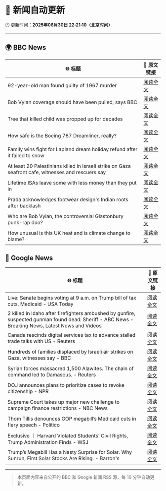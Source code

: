 # 🧠 新闻自动更新

🕒 更新时间：**2025年06月30日 22:21:10（北京时间）**

---

## 🌍 BBC News

| 🌐 标题 | 🔗 原文链接 |
|--------|-------------|
| 92-year-old man found guilty of 1967 murder | [阅读全文](https://www.bbc.com/news/articles/cgk3jyl5prvo) |
| Bob Vylan coverage should have been pulled, says BBC | [阅读全文](https://www.bbc.com/news/articles/c75rr6g96z4o) |
| Tree that killed child was propped up for decades | [阅读全文](https://www.bbc.com/news/articles/cj4eexvw59xo) |
| How safe is the Boeing 787 Dreamliner, really? | [阅读全文](https://www.bbc.com/news/articles/cwyq7vgq2e5o) |
| Family wins fight for Lapland dream holiday refund after it failed to snow | [阅读全文](https://www.bbc.com/news/articles/c994pmv77gro) |
| At least 20 Palestinians killed in Israeli strike on Gaza seafront cafe, witnesses and rescuers say | [阅读全文](https://www.bbc.com/news/articles/c62884y1pl5o) |
| Lifetime ISAs leave some with less money than they put in | [阅读全文](https://www.bbc.com/news/articles/c93kgye03j9o) |
| Prada acknowledges footwear design's Indian roots after backlash | [阅读全文](https://www.bbc.com/news/articles/cj4e24n20wwo) |
| Who are Bob Vylan, the controversial Glastonbury punk-rap duo? | [阅读全文](https://www.bbc.com/news/articles/cev00ygvxjgo) |
| How unusual is this UK heat and is climate change to blame? | [阅读全文](https://www.bbc.com/news/articles/c2k1103vljqo) |

## 📰 Google News

| 🌐 标题 | 🔗 原文链接 |
|--------|-------------|
| Live: Senate begins voting at 9 a.m. on Trump bill of tax cuts, Medicaid - USA Today | [阅读全文](https://news.google.com/rss/articles/CBMitgFBVV95cUxOamVmdDdteTF1eVRtTmRlbEM0VjNETFRCVnNPdThQMGxsLUFpbmtMUm1fYlhlc0hiY0VzYVltOGRfVHV4N1piN3JobkZCZHdYOWhaamt6Sk1jQVdRaGZwR3dXeUVCc0NlbWtYY3FFc3lOMkVIYjFhS0J1MEY0RUp3LVVPUGpINTdjVUQ3R0FQRUpzZVg3MWkzcUIxRmkxMFVtTVBpWlJMb3NzR2ZMN19KcEtFbGRFUQ?oc=5) |
| 2 killed in Idaho after firefighters ambushed by gunfire, suspected gunman found dead: Sheriff - ABC News - Breaking News, Latest News and Videos | [阅读全文](https://news.google.com/rss/articles/CBMirAFBVV95cUxOMmxNaEU4Y01WMC1VR3dzVDlaVmdJQy1TUTFJM2FzeVlZbjdIQXN4U0tZYUxhTGJzdXJDXzNVSWlyT193SkRCeVJSVlpVV2lhQTlobEF3encxenlzOFFJblZSc1RRaGlNSmYwX0g2SjVPUkRiTEhLMVNnc1haWXRBMXNkeExsM2RIVXlMNXdLQzBLRWNoSGZGdnhvNnZrRndwZ01JeDdFdjllX2oy0gGyAUFVX3lxTE5iYVBQOFRRaGh1Ynd0UDNteF8tYzZ0bHB5Y213RFhNLVlFeUNVb05PVFRiazNyY3ppV2hzSl9iYnBXRjdRX2FQVmN0RVZfdEVVWWV5UV9EOEVQLXFYVTdRb1h3ZW5NWG1nRURsWlVIQzhLb0ZuSzFCQThaNFIyMFgwTzZKeERkcjVPa296bzVoQzQ3cExMWVdha25rMzc3VzFGMXU4LVRwZlR5ZmlKNWd5T2c?oc=5) |
| Canada rescinds digital services tax to advance stalled trade talks with US - Reuters | [阅读全文](https://news.google.com/rss/articles/CBMiuwFBVV95cUxPeEpac0pXcTlxR3Yyem5lWTludkhFbTBYcFk2RHAyNURZb2J1T09mc09NVDFVOFRWb2oxZURRc3BZQ0hlUW5CRE9kRGcwdEk0czZHaWxPZkdWdTRKTGxMUHpjVTJOYXJiSnZUdVpjc0J3OWtRclhocjAwVUlLU1NoQ0pJTks5cnEtenBkd0hxT19OQ011RnZ4QWstSHR4dV9TLXJiMzIxSS1fRjdWajc5TXNKZ1pkTVE1TjBN?oc=5) |
| Hundreds of families displaced by Israeli air strikes on Gaza, witnesses say - BBC | [阅读全文](https://news.google.com/rss/articles/CBMiWkFVX3lxTFA3bHFrYXpycXF5Y0MyUGZOWDlNa1k5eHl5cDEydW9KN0dZZ1dkYktSVHFWTjZLdTBnMTVaclZ4c3ZQVnNnTkMwRDZZOXBDRjMtdEEtaTlhdjl4UdIBX0FVX3lxTE1UT01nZWtkSXBOd3Nia0RqMTZVb05EUWZjWTBjWHZpaWd6bktueWk3ZkZwS1BlUGJaM09HU2lCRG1YWnBxYXVUbm5jUWVwNHFUZFFKRzAyYjM4dHNQYkhj?oc=5) |
| Syrian forces massacred 1,500 Alawites. The chain of command led to Damascus. - Reuters | [阅读全文](https://news.google.com/rss/articles/CBMitgFBVV95cUxOWlZWMERCRUNqV200YjkzRlY5YnRzSDBKUkExbWZIVEczWVZTZlhWZUxOcEwwbDhEODNreFNLMUhCSWplU01RdmpVUzE2ak4taE1XZVBiVlBrNU5lak5uMVJ1VExfWTZtcFdFZEU5UUt0TmU3X1BKN0loWF80QnJ4QlFPS2JGM3dRV1oxQzBST0s5Zzd1VDlSdDJNTVF0bmJoVk1NNkc3RUhHUGhPR2RuQ2phbzVHQQ?oc=5) |
| DOJ announces plans to prioritize cases to revoke citizenship - NPR | [阅读全文](https://news.google.com/rss/articles/CBMilgFBVV95cUxPUTFiRWlGYW5FUzF0SmtPNUtTZDM2Njg4dWpOQ1RHZzZta2hyc0VwczlHYml3V3ZJMVBmVVhiNXJDWk9vYVpkaWNEeUFKOF93Z3pVU0hRN0hNQmx6NkdwQXdYUjlMeEczQjdYdWpOamowWUEzcHFBMi15U21UYUR0dGNGb2EyeE95THJSMUprUzViYzRCU3c?oc=5) |
| Supreme Court takes up major new challenge to campaign finance restrictions - NBC News | [阅读全文](https://news.google.com/rss/articles/CBMixgFBVV95cUxQbWtzZTNYYjgtQW1mcVJxdWtPS2JBdW5nVmlIdE40NUdnNzZCcWNqaFdmLTY3XzdCVmNOX1FHNjkzUTM3bkQ1bDZ1ZERwdFFSRHRwcnNudjNweDZMWFV1U0pJdnhnZjN2Z1luMjE0WWh4Vk91eUM4eE1KRy02b25FRGlsbU1ldlVFWUlXelhUbGloeEF2QUJfalU0QTY1Nk9Yem5sTFduLW9sVTJMRWJ2Qjd4V3UyRDdjWV92X0x2cWhyNTV1U0HSAVZBVV95cUxQNS1fQlItd21NUlpONld6YWJlalkwOUhvRHUyV0NrRWJZRjU2eFpicDBsTXJncDB4Y0ZBLVNhaDZPaUwyNVIxTW54SDVOdmZZQzRuWEJHUQ?oc=5) |
| Thom Tillis denounces GOP megabill’s Medicaid cuts in fiery speech - Politico | [阅读全文](https://news.google.com/rss/articles/CBMioAFBVV95cUxPeGxGZG92a04yYWxlWTRaNFN1djdmdTE3enpnaHFlbThqQ3ZUSjFJTXJKVGNzZW1BVldtQW12ZkNNU1ZPR1BrR3hxSDYwN2NoU1pHQU0wR1M4U1VsYTJ1TnNRWG04dzdLM29tckhydFZpaE12eE1Vc3JKa2ZKSnhEU1J4Tldrc3FFVHY3OHZqeFExdHNYOUM2Yk1YQlVqWVU3?oc=5) |
| Exclusive ｜ Harvard Violated Students’ Civil Rights, Trump Administration Finds - WSJ | [阅读全文](https://news.google.com/rss/articles/CBMisgFBVV95cUxOZlZpUWtxOGI5R3NZcXVwTE54SDRaYWNkWTUyOTdiVGwySUUyTHFVRm5aU0I5LTBuRXZCYmRwZXRuMlRsU05tOW9oVS1iVEU3Wk9SdFFYSlRHWHoxcGJJbm5ENUt6bk1BelRwYmJCNkpMY3paQkFTZ0c0dHNUOXlSYXVlTjFlTEJ4cXZOOTBITDJudzZjNlYtVXVZWndUcC1VSG1FcFYtODJ3OE5zNEF3ZDhn?oc=5) |
| Trump’s Megabill Has a Nasty Surprise for Solar. Why Sunrun, First Solar Stocks Are Rising. - Barron's | [阅读全文](https://news.google.com/rss/articles/CBMijgFBVV95cUxNZGJJSDJWb3dnZDJaN1lNT1ZFTXBoN1pKb011VEkxMVJzdUVFTUM5RUZJSHZESWNhX2dKUGdLTXlSelpqZC1TLWFWWG9wdWc2YzROeWhaR1g4RzZBelFETUhremNTZ0RpeTE5MlZ4ek9YRklYT3Z1QVlPRGRKVDY4ZDA1Zk4yWUJpMXRjSGlB?oc=5) |

---
> 本页面内容来自公开的 BBC 和 Google 新闻 RSS 源，每 10 分钟自动更新。
